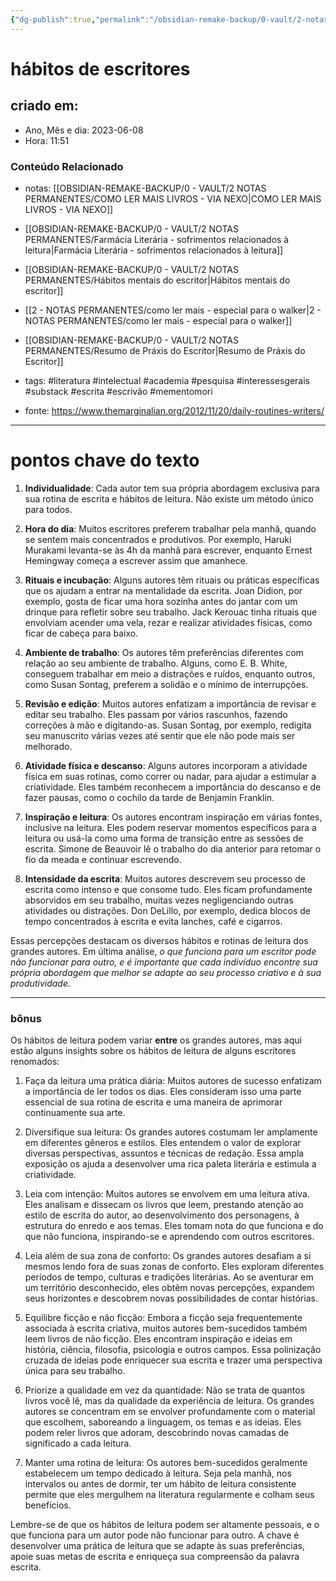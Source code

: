 ```yaml
---
{"dg-publish":true,"permalink":"/obsidian-remake-backup/0-vault/2-notas-permanentes/habitos-de-escritores/","tags":["permanente","literatura","intelectual","academia","pesquisa","interessesgerais","substack","escrita","escrivão","mementomori"],"dgHomeLink":true,"dgShowLocalGraph":true,"dgShowFileTree":true,"dgEnableSearch":true,"noteIcon":""}
---
```


# hábitos de escritores

## criado em: 
-  Ano, Mês e dia: 2023-06-08
- Hora: 11:51

### Conteúdo Relacionado
- notas: [[OBSIDIAN-REMAKE-BACKUP/0 - VAULT/2 NOTAS PERMANENTES/COMO LER MAIS LIVROS - VIA NEXO\|COMO LER MAIS LIVROS - VIA NEXO]]
- [[OBSIDIAN-REMAKE-BACKUP/0 - VAULT/2 NOTAS PERMANENTES/Farmácia Literária - sofrimentos relacionados à leitura\|Farmácia Literária - sofrimentos relacionados à leitura]]
- [[OBSIDIAN-REMAKE-BACKUP/0 - VAULT/2 NOTAS PERMANENTES/Hábitos mentais do escritor\|Hábitos mentais do escritor]]
- [[2 - NOTAS PERMANENTES/como ler mais - especial para o walker\|2 - NOTAS PERMANENTES/como ler mais - especial para o walker]]
- [[OBSIDIAN-REMAKE-BACKUP/0 - VAULT/2 NOTAS PERMANENTES/Resumo de Práxis do Escritor\|Resumo de Práxis do Escritor]]

- tags: #literatura #intelectual #academia #pesquisa #interessesgerais #substack #escrita #escrivão #mementomori 
- fonte: https://www.themarginalian.org/2012/11/20/daily-routines-writers/

---

# pontos chave do texto

1. **Individualidade**: Cada autor tem sua própria abordagem exclusiva para sua rotina de escrita e hábitos de leitura. Não existe um método único para todos.

2. **Hora do dia**: Muitos escritores preferem trabalhar pela manhã, quando se sentem mais concentrados e produtivos. Por exemplo, Haruki Murakami levanta-se às 4h da manhã para escrever, enquanto Ernest Hemingway começa a escrever assim que amanhece.

3. **Rituais e incubação**: Alguns autores têm rituais ou práticas específicas que os ajudam a entrar na mentalidade da escrita. Joan Didion, por exemplo, gosta de ficar uma hora sozinha antes do jantar com um drinque para refletir sobre seu trabalho. Jack Kerouac tinha rituais que envolviam acender uma vela, rezar e realizar atividades físicas, como ficar de cabeça para baixo.

4. **Ambiente de trabalho**: Os autores têm preferências diferentes com relação ao seu ambiente de trabalho. Alguns, como E. B. White, conseguem trabalhar em meio a distrações e ruídos, enquanto outros, como Susan Sontag, preferem a solidão e o mínimo de interrupções.

5. **Revisão e edição**: Muitos autores enfatizam a importância de revisar e editar seu trabalho. Eles passam por vários rascunhos, fazendo correções à mão e digitando-as. Susan Sontag, por exemplo, redigita seu manuscrito várias vezes até sentir que ele não pode mais ser melhorado.

6. **Atividade física e descanso**: Alguns autores incorporam a atividade física em suas rotinas, como correr ou nadar, para ajudar a estimular a criatividade. Eles também reconhecem a importância do descanso e de fazer pausas, como o cochilo da tarde de Benjamin Franklin.

7. **Inspiração e leitura**: Os autores encontram inspiração em várias fontes, inclusive na leitura. Eles podem reservar momentos específicos para a leitura ou usá-la como uma forma de transição entre as sessões de escrita. Simone de Beauvoir lê o trabalho do dia anterior para retomar o fio da meada e continuar escrevendo.

8. **Intensidade da escrita**: Muitos autores descrevem seu processo de escrita como intenso e que consome tudo. Eles ficam profundamente absorvidos em seu trabalho, muitas vezes negligenciando outras atividades ou distrações. Don DeLillo, por exemplo, dedica blocos de tempo concentrados à escrita e evita lanches, café e cigarros.

Essas percepções destacam os diversos hábitos e rotinas de leitura dos grandes autores. Em última análise, *o que funciona para um escritor pode não funcionar para outro, e é importante que cada indivíduo encontre sua própria abordagem que melhor se adapte ao seu processo criativo e à sua produtividade.*

---

### bônus

Os hábitos de leitura podem variar **entre** os grandes autores, mas aqui estão alguns insights sobre os hábitos de leitura de alguns escritores renomados:

1. Faça da leitura uma prática diária: Muitos autores de sucesso enfatizam a importância de ler todos os dias. Eles consideram isso uma parte essencial de sua rotina de escrita e uma maneira de aprimorar continuamente sua arte.

2. Diversifique sua leitura: Os grandes autores costumam ler amplamente em diferentes gêneros e estilos. Eles entendem o valor de explorar diversas perspectivas, assuntos e técnicas de redação. Essa ampla exposição os ajuda a desenvolver uma rica paleta literária e estimula a criatividade.

3. Leia com intenção: Muitos autores se envolvem em uma leitura ativa. Eles analisam e dissecam os livros que leem, prestando atenção ao estilo de escrita do autor, ao desenvolvimento dos personagens, à estrutura do enredo e aos temas. Eles tomam nota do que funciona e do que não funciona, inspirando-se e aprendendo com outros escritores.

4. Leia além de sua zona de conforto: Os grandes autores desafiam a si mesmos lendo fora de suas zonas de conforto. Eles exploram diferentes períodos de tempo, culturas e tradições literárias. Ao se aventurar em um território desconhecido, eles obtêm novas percepções, expandem seus horizontes e descobrem novas possibilidades de contar histórias.

5. Equilibre ficção e não ficção: Embora a ficção seja frequentemente associada à escrita criativa, muitos autores bem-sucedidos também leem livros de não ficção. Eles encontram inspiração e ideias em história, ciência, filosofia, psicologia e outros campos. Essa polinização cruzada de ideias pode enriquecer sua escrita e trazer uma perspectiva única para seu trabalho.

6. Priorize a qualidade em vez da quantidade: Não se trata de quantos livros você lê, mas da qualidade da experiência de leitura. Os grandes autores se concentram em se envolver profundamente com o material que escolhem, saboreando a linguagem, os temas e as ideias. Eles podem reler livros que adoram, descobrindo novas camadas de significado a cada leitura.

7. Manter uma rotina de leitura: Os autores bem-sucedidos geralmente estabelecem um tempo dedicado à leitura. Seja pela manhã, nos intervalos ou antes de dormir, ter um hábito de leitura consistente permite que eles mergulhem na literatura regularmente e colham seus benefícios.

Lembre-se de que os hábitos de leitura podem ser altamente pessoais, e o que funciona para um autor pode não funcionar para outro. A chave é desenvolver uma prática de leitura que se adapte às suas preferências, apoie suas metas de escrita e enriqueça sua compreensão da palavra escrita.